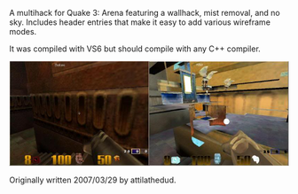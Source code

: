 A multihack for Quake 3: Arena featuring a wallhack, mist removal, and no sky. Includes header entries that make it easy to add various wireframe modes.

It was compiled with VS6 but should compile with any C++ compiler.

![Hack Screenshot](screenshot.jpg?raw=true "Screenshot Hack")

Originally written 2007/03/29 by attilathedud.